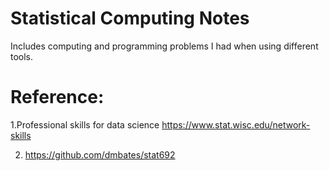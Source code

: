 # Statistical Computing Notes
Includes computing and programming problems I had when using different tools. 

# Reference:

1.Professional skills for data science
https://www.stat.wisc.edu/network-skills

2. https://github.com/dmbates/stat692

